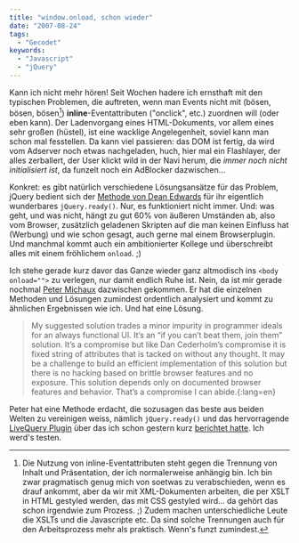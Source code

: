 ```yaml
---
title: "window.onload, schon wieder"
date: "2007-08-24"
tags:
  - "Gecodet"
keywords:
  - "Javascript"
  - "jQuery"
---
```


Kann ich nicht mehr hören! Seit Wochen hadere ich ernsthaft mit den typischen Problemen, die auftreten, wenn man Events nicht mit (bösen, bösen, bösen[^1]) **inline**-Eventattributen ("onclick", etc.) zuordnen will (oder eben kann). Der Ladenvorgang eines HTML-Dokuments, vor allem eines sehr großen (hüstel), ist eine wacklige Angelegenheit, soviel kann man schon mal fesstellen. Da kann viel passieren: das DOM ist fertig, da wird vom Adserver noch etwas nachgeladen, huch, hier mal ein Flashlayer, der alles zerballert, der User klickt wild in der Navi herum, die _immer noch nicht initialisiert ist_, da funzelt noch ein AdBlocker dazwischen…

Konkret: es gibt natürlich verschiedene Lösungsansätze für das Problem, jQuery bedient sich der [Methode von Dean Edwards](http://dean.edwards.name/weblog/2005/09/busted/) für ihr eigentlich wunderbares `jQuery.ready()`. Nur, es funktioniert nicht immer. Und: was geht, und was nicht, hängt zu gut 60% von äußeren Umständen ab, also vom Browser, zusätzlich geladenen Skripten auf die man keinen Einfluss hat (Werbung) und wie schon gesagt, auch gerne mal einem Browserplugin. Und manchmal kommt auch ein ambitionierter Kollege und überschreibt alles mit einem fröhlichem `onload`. ;)

Ich stehe gerade kurz davor das Ganze wieder ganz altmodisch ins `<body onload="">` zu verlegen, nur damit endlich Ruhe ist. Nein, da ist mir gerade nochmal [Peter Michaux](http://peter.michaux.ca/article/3752) dazwischen gekommen. Er hat die einzelnen Methoden und Lösungen zumindest ordentlich analysiert und kommt zu ähnlichen Ergebnissen wie ich. Und hat eine Lösung.

> My suggested solution trades a minor impurity in programmer ideals for an always functional UI. It’s an “if you can’t beat them, join them” solution. It’s a compromise but like Dan Cederholm’s compromise it is fixed string of attributes that is tacked on without any thought. It may be a challenge to build an efficient implementation of this solution but there is no hacking based on brittle browser features and no exposure. This solution depends only on documented browser features and behavior. That’s a compromise I can abide.{:lang=en}

Peter hat eine Methode erdacht, die sozusagen das beste aus beiden Welten zu vereinigen weiss, nämlich `jQuery.ready()` und das hervorragende [LiveQuery Plugin](http://blog.brandonaaron.net/2007/08/19/new-plugin-live-query/) über das ich schon gestern kurz [berichtet hatte](/codecandies/2007/08/22/live-query/). Ich werd's testen.

[^1]: Die Nutzung von inline-Eventattributen steht gegen die Trennung von Inhalt und Präsentation, der ich normalerweise anhängig bin. Ich bin zwar pragmatisch genug mich von soetwas zu verabschieden, wenn es drauf ankommt, aber da wir mit XML-Dokumenten arbeiten, die per XSLT in HTML gestyled werden, das mit CSS gestyled wird… da gehört das schon irgendwie zum Prozess. ;) Zudem machen unterschiedliche Leute die XSLTs und die Javascripte etc. Da sind solche Trennungen auch für den Arbeitsprozess mehr als praktisch. Wenn's funzt zumindest.
